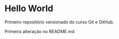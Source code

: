 # Hello World
Primeiro repositório versionado do curso Git e GitHub.

Primeira alteração no README.md